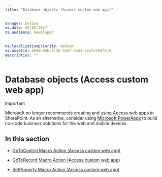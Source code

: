 ```yaml
---
title: "Database objects (Access custom web app)"
  
  
manager: kelbow
ms.date: 09/05/2017
ms.audience: Developer
 
  
ms.localizationpriority: medium
ms.assetid: 069dc9eb-2136-4a9f-9a43-4ca7ce50f9c8
description: ""
---
```


# Database objects (Access custom web app)

> [!IMPORTANT]
> Microsoft no longer recommends creating and using Access web apps in SharePoint. As an alternative, consider using [Microsoft PowerApps](https://powerapps.microsoft.com/) to build no-code business solutions for the web and mobile devices. 
  
## In this section

- [GoToControl Macro Action (Access custom web app)](gotocontrol-macro-action-access-custom-web-app.md)
    
- [GoToRecord Macro Action (Access custom web app)](gotorecord-macro-action-access-custom-web-app.md)
    
- [SetProperty Macro Action (Access custom web app)](setproperty-macro-action-access-custom-web-app.md)
    

